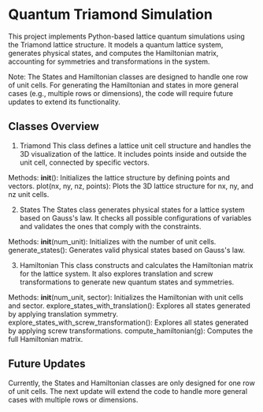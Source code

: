# Quantum Triamond Simulation
This project implements Python-based lattice quantum simulations using the Triamond lattice structure. It models a quantum lattice system, generates physical states, and computes the Hamiltonian matrix, accounting for symmetries and transformations in the system.

Note: The States and Hamiltonian classes are designed to handle one row of unit cells. For generating the Hamiltonian and states in more general cases (e.g., multiple rows or dimensions), the code will require future updates to extend its functionality.

## Classes Overview
1. Triamond
This class defines a lattice unit cell structure and handles the 3D visualization of the lattice. It includes points inside and outside the unit cell, connected by specific vectors.

  Methods:
  __init__(): Initializes the lattice structure by defining points and vectors.
  plot(nx, ny, nz, points): Plots the 3D lattice structure for nx, ny, and nz unit cells.

2. States
The States class generates physical states for a lattice system based on Gauss's law. It checks all possible configurations of variables and validates the ones that comply with the constraints.

  Methods:
  __init__(num_unit): Initializes with the number of unit cells.
  generate_states(): Generates valid physical states based on Gauss's law.

3. Hamiltonian
This class constructs and calculates the Hamiltonian matrix for the lattice system. It also explores translation and screw transformations to generate new quantum states and symmetries.

  Methods:
  __init__(num_unit, sector): Initializes the Hamiltonian with unit cells and sector.
  explore_states_with_translation(): Explores all states generated by applying translation symmetry.
  explore_states_with_screw_transformation(): Explores all states generated by applying screw transformations.
  compute_hamiltonian(g): Computes the full Hamiltonian matrix.

## Future Updates
Currently, the States and Hamiltonian classes are only designed for one row of unit cells. The next update will extend the code to handle more general cases with multiple rows or dimensions.
